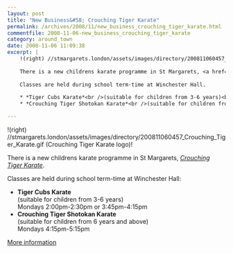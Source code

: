 ```yaml
---
layout: post
title: "New Business&#58; Crouching Tiger Karate"
permalink: /archives/2008/11/new_business_crouching_tiger_karate.html
commentfile: 2008-11-06-new_business_crouching_tiger_karate
category: around_town
date: 2008-11-06 11:09:38
excerpt: |
    !(right) //stmargarets.london/assets/images/directory/200811060457_Crouching_Tiger_Karate.gif (Crouching Tiger Karate logo)!
    
    There is a new childrens karate programme in St Margarets, <a href="https://stmargarets.london/directory/sports/200811060457.">_Crouching Tiger Karate_</a>
    
    Classes are held during school term-time at Winchester Hall.
    
    * *Tiger Cubs Karate*<br />(suitable for children from 3-6 years)<br />Mondays 2:00pm-2:30pm or 3:45pm-4:15pm
    * *Crouching Tiger Shotokan Karate*<br />(suitable for children from 6 years and above)<br />Mondays 4:15pm-5:15pm

---
```


!(right) //stmargarets.london/assets/images/directory/200811060457\_Crouching\_Tiger\_Karate.gif (Crouching Tiger Karate logo)!

There is a new childrens karate programme in St Margarets, [*Crouching Tiger Karate*](/directory/sports/200811060457).

Classes are held during school term-time at Winchester Hall:

-   **Tiger Cubs Karate**<br />(suitable for children from 3-6 years)<br />Mondays 2:00pm-2:30pm or 3:45pm-4:15pm
-   **Crouching Tiger Shotokan Karate**<br />(suitable for children from 6 years and above)<br />Mondays 4:15pm-5:15pm

[More information](/directory/sports/200811060457)
